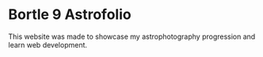 # Bortle 9 Astrofolio
This website was made to showcase my astrophotography progression and learn web development.
